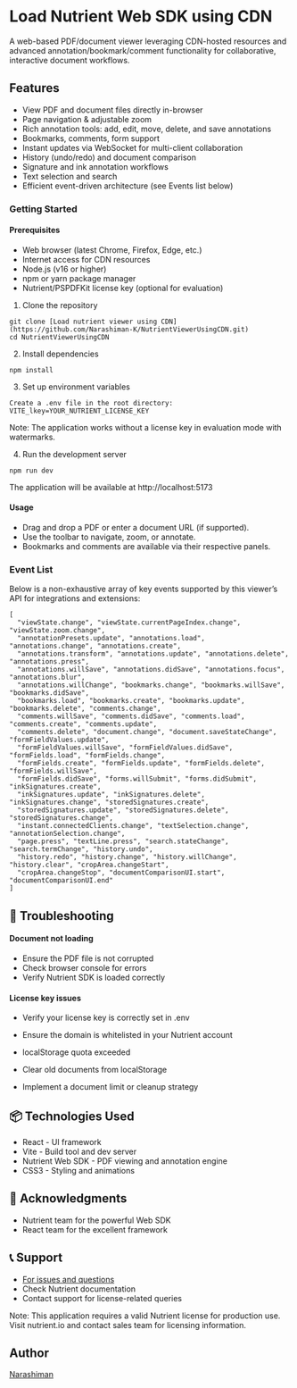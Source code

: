 # Load Nutrient Web SDK using CDN
A web-based PDF/document viewer leveraging CDN-hosted resources and advanced annotation/bookmark/comment functionality for collaborative, interactive document workflows.

## Features
- View PDF and document files directly in-browser
- Page navigation & adjustable zoom
- Rich annotation tools: add, edit, move, delete, and save annotations
- Bookmarks, comments, form support
- Instant updates via WebSocket for multi-client collaboration
- History (undo/redo) and document comparison
- Signature and ink annotation workflows
- Text selection and search
- Efficient event-driven architecture (see Events list below)

### Getting Started
#### Prerequisites
- Web browser (latest Chrome, Firefox, Edge, etc.)
- Internet access for CDN resources
- Node.js (v16 or higher)
- npm or yarn package manager
- Nutrient/PSPDFKit license key (optional for evaluation)

1. Clone the repository
```
git clone [Load nutrient viewer using CDN](https://github.com/Narashiman-K/NutrientViewerUsingCDN.git)
cd NutrientViewerUsingCDN
```

2. Install dependencies
```
npm install
```

3. Set up environment variables
```
Create a .env file in the root directory: 
VITE_lkey=YOUR_NUTRIENT_LICENSE_KEY
```
Note: The application works without a license key in evaluation mode with watermarks.

4. Run the development server
```
npm run dev
```
The application will be available at http://localhost:5173


#### Usage
- Drag and drop a PDF or enter a document URL (if supported).
- Use the toolbar to navigate, zoom, or annotate.
- Bookmarks and comments are available via their respective panels.

### Event List
Below is a non-exhaustive array of key events supported by this viewer’s API for integrations and extensions:

```
[
  "viewState.change", "viewState.currentPageIndex.change", "viewState.zoom.change",
  "annotationPresets.update", "annotations.load", "annotations.change", "annotations.create",
  "annotations.transform", "annotations.update", "annotations.delete", "annotations.press",
  "annotations.willSave", "annotations.didSave", "annotations.focus", "annotations.blur",
  "annotations.willChange", "bookmarks.change", "bookmarks.willSave", "bookmarks.didSave",
  "bookmarks.load", "bookmarks.create", "bookmarks.update", "bookmarks.delete", "comments.change",
  "comments.willSave", "comments.didSave", "comments.load", "comments.create", "comments.update",
  "comments.delete", "document.change", "document.saveStateChange", "formFieldValues.update",
  "formFieldValues.willSave", "formFieldValues.didSave", "formFields.load", "formFields.change",
  "formFields.create", "formFields.update", "formFields.delete", "formFields.willSave",
  "formFields.didSave", "forms.willSubmit", "forms.didSubmit", "inkSignatures.create",
  "inkSignatures.update", "inkSignatures.delete", "inkSignatures.change", "storedSignatures.create",
  "storedSignatures.update", "storedSignatures.delete", "storedSignatures.change",
  "instant.connectedClients.change", "textSelection.change", "annotationSelection.change",
  "page.press", "textLine.press", "search.stateChange", "search.termChange", "history.undo",
  "history.redo", "history.change", "history.willChange", "history.clear", "cropArea.changeStart",
  "cropArea.changeStop", "documentComparisonUI.start", "documentComparisonUI.end"
]
```

## 🔧 Troubleshooting
#### Document not loading
- Ensure the PDF file is not corrupted
- Check browser console for errors
- Verify Nutrient SDK is loaded correctly

#### License key issues
- Verify your license key is correctly set in .env
- Ensure the domain is whitelisted in your Nutrient account

- localStorage quota exceeded

- Clear old documents from localStorage
- Implement a document limit or cleanup strategy

## 📦 Technologies Used

- React - UI framework
- Vite - Build tool and dev server
- Nutrient Web SDK - PDF viewing and annotation engine
- CSS3 - Styling and animations

## 🙏 Acknowledgments

- Nutrient team for the powerful Web SDK
- React team for the excellent framework

## 📞 Support
- [For issues and questions](https://support.nutrient.io/hc/en-us/requests/new)
- Check Nutrient documentation
- Contact support for license-related queries

Note: This application requires a valid Nutrient license for production use. 
Visit nutrient.io and contact sales team for licensing information.

## Author
[Narashiman](https://www.linkedin.com/in/narashimank/)
